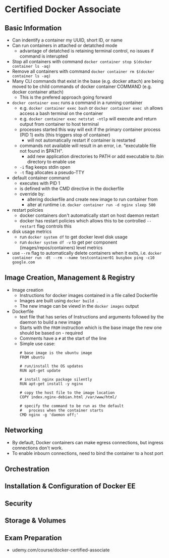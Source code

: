 # Certified Docker Associate

## Basic Information
- Can indentify a container my UUID, short ID, or name
- Can run containers in attached or detatched mode
    - advantage of detatched is retaining terminal control, no issues if command is interupted
- Stop all containers with command `docker container stop $(docker container ls -aq)`
- Remove all containers with command `docker container rm $(docker container ls -aq)`
- Many CLI commands that exist in the base (e.g. docker attach) are being moved to be child commands of docker container COMMAND (e.g. docker container attach)
    - This is the prefered approach going forward
- `docker container exec` runs a command in a running container
    - e.g. `docker container exec bash` or `docker container exec sh` allows access a bash terminal on the container
    - e.g. `docker container exec netstat -ntlp` will execute and return output from container to host terminal
    - processes started this way will exit if the primary container process (PID 1) exits (this triggers stop of container)
        - will not automatically restart if container is restarted
    - commands not available will result in an error, i.e. "executable file not found in $PATH".
        - add new application directories to PATH or add executable to /bin directory to enable use 
    - `-i` flag keeps stdin open
    - `-t` flag allocates a pseudo-TTY
- default container command 
    - executes with PID 1
    - is defined with the CMD directive in the dockerfile
    - override by:
        - altering dockerfile and create new image to run container from
        - alter at runtime i.e. `docker container run -d nginx sleep 500`
- restart policies
    - docker containers don't automatically start on host daemon restart
    - docker has restart policies which allows this to be controlled
        `--restart` flag controls this
- disk usage metrics
    - run `docker system df` to get docker level disk usage
    - run `docker system df -v` to get per component (images/repos/containers) level metrics
- use `--rm` flag to automatically delete containers when it exits, i.e. `docker container run -dt --rm --name testcontainer01 busybox ping -c10 google.com`
 
## Image Creation, Management & Registry
- Image creation
    - Instructions for docker images contained in a file called Dockerfile
    - Images are built using `docker build .` 
    - The new image can be viewd in the `docker images` output
- Dockerfile
    - text file that has series of Instructions and arguments followed by the daemon to build a new image
    - Starts with the `FROM` instruction which is the base image the new one should be based on - required
    - Comments have a `#` at the start of the line
    - Simple use case:
        ```
        # base image is the ubuntu image
        FROM ubuntu

        # run/install the OS updates
        RUN apt-get update

        # install nginx package silently
        RUN apt-get install -y nginx

        # copy the host file to the image location
        COPY index.nginx-debian.html /var/www/html/

        # specify the command to be run as the default 
        #   process when the container starts
        CMD nginx -g 'daemon off;'
        ```

## Networking
- By default, Docker containers can make egress connections, but ingress connections don't work.
- To enable inbourn connections, need to bind the container to a host port

## Orchestration

## Installation & Configuration of Docker EE

## Security

## Storage & Volumes

## Exam Preparation
- udemy.com/course/docker-certified-associate